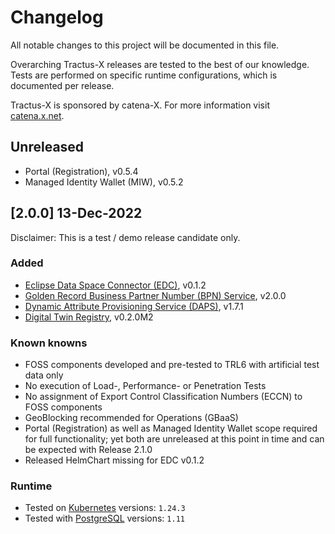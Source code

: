 # Changelog

All notable changes to this project will be documented in this file.

Overarching Tractus-X releases are tested to the best of our knowledge. Tests are performed on specific runtime
configurations, which is documented per release.

Tractus-X is sponsored by catena-X. For more information visit [catena.x.net](https://catena-x.net/).
## Unreleased
- Portal (Registration), v0.5.4
- Managed Identity Wallet (MIW), v0.5.2

## [2.0.0] 13-Dec-2022

Disclaimer: This is a test / demo release candidate only. 

### Added
- [Eclipse Data Space Connector (EDC)](https://github.com/eclipse-tractusx/tractusx-edc), v0.1.2
- [Golden Record Business Partner Number (BPN) Service](https://github.com/eclipse-tractusx/bpdm), v2.0.0
- [Dynamic Attribute Provisioning Service (DAPS)](https://github.com/eclipse-tractusx/daps-helm-chart/), v1.7.1
- [Digital Twin Registry](https://github.com/eclipse-tractusx/sldt-digital-twin-registry), v0.2.0M2

### Known knowns
- FOSS components developed and pre-tested to TRL6 with artificial test data only
- No execution of Load-, Performance- or Penetration Tests
- No assignment of Export Control Classification Numbers (ECCN) to FOSS components
- GeoBlocking recommended for Operations (GBaaS)
- Portal (Registration) as well as Managed Identity Wallet scope required for full functionality; yet both are unreleased 
  at this point in time and can be expected with Release 2.1.0
- Released HelmChart missing for EDC v0.1.2

### Runtime

- Tested on [Kubernetes](https://en.wikipedia.org/wiki/Kubernetes) versions: `1.24.3`
- Tested with [PostgreSQL](https://en.wikipedia.org/wiki/PostgreSQL) versions: `1.11`
